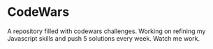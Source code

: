 # CodeWars
A repository filled with codewars challenges. Working on refining my Javascript skills and push 5 solutions every week. Watch me work. 
